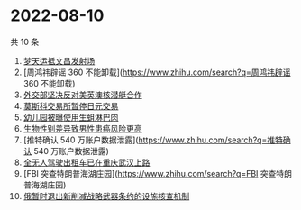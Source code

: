 # 2022-08-10

共 10 条

<!-- BEGIN -->
<!-- 最后更新时间 Wed Aug 10 2022 03:15:24 GMT+0800 (China Standard Time) -->

1. [梦天运抵文昌发射场](https://www.zhihu.com/search?q=梦天运抵文昌发射场)
1. [周鸿祎辟谣 360 不能卸载](https://www.zhihu.com/search?q=周鸿祎辟谣 360 不能卸载)
1. [外交部坚决反对美英澳核潜艇合作](https://www.zhihu.com/search?q=外交部坚决反对美英澳核潜艇合作)
1. [莫斯科交易所暂停日元交易](https://www.zhihu.com/search?q=莫斯科交易所暂停日元交易)
1. [幼儿园被曝使用生蛆淋巴肉](https://www.zhihu.com/search?q=幼儿园被曝使用生蛆淋巴肉)
1. [生物性别差异致男性患癌风险更高](https://www.zhihu.com/search?q=生物性别差异致男性患癌风险更高)
1. [推特确认 540 万账户数据泄露](https://www.zhihu.com/search?q=推特确认 540 万账户数据泄露)
1. [全无人驾驶出租车已在重庆武汉上路](https://www.zhihu.com/search?q=全无人驾驶出租车已在重庆武汉上路)
1. [FBI 突查特朗普海湖庄园](https://www.zhihu.com/search?q=FBI 突查特朗普海湖庄园)
1. [俄暂时退出新削减战略武器条约的设施核查机制](https://www.zhihu.com/search?q=俄暂时退出新削减战略武器条约的设施核查机制)

<!-- END -->
